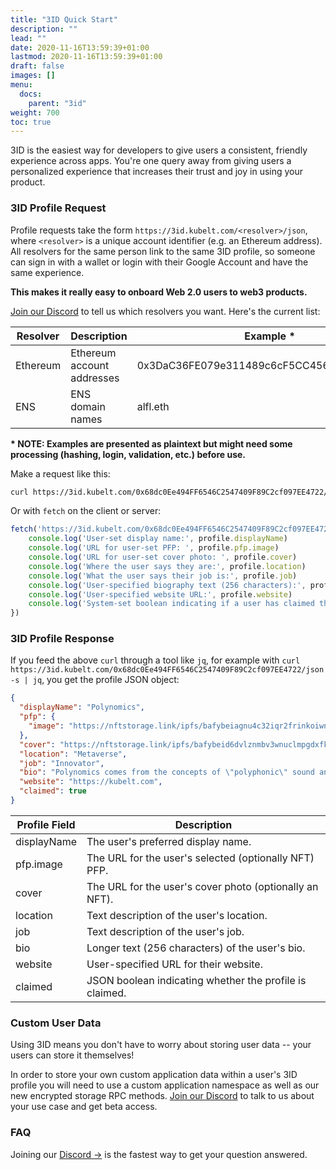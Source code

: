 ```yaml
---
title: "3ID Quick Start"
description: ""
lead: ""
date: 2020-11-16T13:59:39+01:00
lastmod: 2020-11-16T13:59:39+01:00
draft: false
images: []
menu:
  docs:
    parent: "3id"
weight: 700
toc: true
---
```


3ID is the easiest way for developers to give users a consistent, friendly experience across apps. You're one query away from giving users a personalized experience that increases their trust and joy in using your product.

### 3ID Profile Request

Profile requests take the form `https://3id.kubelt.com/<resolver>/json`, where `<resolver>` is a unique account identifier (e.g. an Ethereum address). All resolvers for the same person link to the same 3ID profile, so someone can sign in with a wallet or login with their Google Account and have the same experience.

__This makes it really easy to onboard Web 2.0 users to web3 products.__

[Join our Discord](https://discord.gg/UgwAsJf6C5) to tell us which resolvers you want. Here's the current list:

| Resolver    | Description                | Example *                                    | Status      |
| ----------- | -------------------------- | -------------------------------------------- | ----------- |
| Ethereum    | Ethereum account addresses | 0x3DaC36FE079e311489c6cF5CC456a6f38FE01A52   | Live        |
| ENS         | ENS domain names           | alfl.eth                                     | On Deck     |

__* NOTE: Examples are presented as plaintext but might need some processing (hashing, login, validation, etc.) before use.__

Make a request like this:

```bash
curl https://3id.kubelt.com/0x68dc0Ee494FF6546C2547409F89C2cf097EE4722/json
```

Or with `fetch` on the client or server:

```javascript
fetch('https://3id.kubelt.com/0x68dc0Ee494FF6546C2547409F89C2cf097EE4722/json').then(p => p.json()).then(profile => {
	console.log('User-set display name:', profile.displayName)
	console.log('URL for user-set PFP: ', profile.pfp.image)
	console.log('URL for user-set cover photo: ', profile.cover)
	console.log('Where the user says they are:', profile.location)
	console.log('What the user says their job is:', profile.job)
	console.log('User-specified biography text (256 characters):', profile.bio)
	console.log('User-specified website URL:', profile.website)
	console.log('System-set boolean indicating if a user has claimed this profile:', profile.claimed)
})
```

### 3ID Profile Response

If you feed the above `curl` through a tool like `jq`, for example with `curl https://3id.kubelt.com/0x68dc0Ee494FF6546C2547409F89C2cf097EE4722/json -s | jq`, you get the profile JSON object:

```json
{
  "displayName": "Polynomics",
  "pfp": {
    "image": "https://nftstorage.link/ipfs/bafybeiagnu4c32iqr2frinkoiwngzdkk24f4b2ivdwvqldfxnqfhpepdty/threeid.png"
  },
  "cover": "https://nftstorage.link/ipfs/bafybeid6dvlznmbv3wnuclmpgdxfkyzea65yve2gpjebj2eamlb2bifsoq/cover.png",
  "location": "Metaverse",
  "job": "Innovator",
  "bio": "Polynomics comes from the concepts of \"polyphonic\" sound and \"nomic\" games (see: https://en.wikipedia.org/wiki/Nomic), meaning something like \"many games with negotiable rules\".",
  "website": "https://kubelt.com",
  "claimed": true
}
```

| Profile Field | Description                                             |
| ------------- | ------------------------------------------------------- |
| displayName   | The user's preferred display name.                      |
| pfp.image     | The URL for the user's selected (optionally NFT) PFP.   |
| cover         | The URL for the user's cover photo (optionally an NFT). |
| location      | Text description of the user's location.                |
| job           | Text description of the user's job.                     |
| bio           | Longer text (256 characters) of the user's bio.         |
| website       | User-specified URL for their website.                   |
| claimed       | JSON boolean indicating whether the profile is claimed. |

### Custom User Data

Using 3ID means you don't have to worry about storing user data -- your users can store it themselves!

In order to store your own custom application data within a user's 3ID profile you will need to use a custom application namespace as well as our new encrypted storage RPC methods. [Join our Discord](https://discord.gg/UgwAsJf6C5) to talk to us about your use case and get beta access.

### FAQ

Joining our [Discord →](https://discord.gg/UgwAsJf6C5) is the fastest way to get your question answered.
